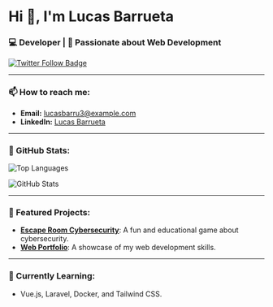 # Hi 👋, I'm Lucas Barrueta  

### 💻 Developer | 🚀 Passionate about Web Development  

<p align="left">
  <a href="https://twitter.com/Lucasbarru3" target="_blank" rel="noopener noreferrer">
    <img src="https://img.shields.io/twitter/follow/Lucasbarru3?logo=twitter&style=for-the-badge" alt="Twitter Follow Badge">
  </a>
</p>

---

### 📫 How to reach me:
- **Email:** [lucasbarru3@example.com](mailto:lucasbarru3@example.com)
- **LinkedIn:** [Lucas Barrueta](https://www.linkedin.com/in/lucasbarru3)

---

### 🌟 GitHub Stats:
<p align="left">
  <img align="center" src="https://github-readme-stats.vercel.app/api/top-langs?username=Lucabarru3&show_icons=true&theme=dark&locale=en&layout=compact" alt="Top Languages" />
</p>

<p align="left">
  <img align="center" src="https://github-readme-stats.vercel.app/api?username=Lucabarru3&show_icons=true&theme=dark&locale=en" alt="GitHub Stats" />
</p>

---

### 💼 Featured Projects:
- [**Escape Room Cybersecurity**](https://github.com/Lucabarru3/escape-room): A fun and educational game about cybersecurity.  
- [**Web Portfolio**](https://github.com/Lucabarru3/portfolio): A showcase of my web development skills.  

---

### 🌱 Currently Learning:
- Vue.js, Laravel, Docker, and Tailwind CSS.
